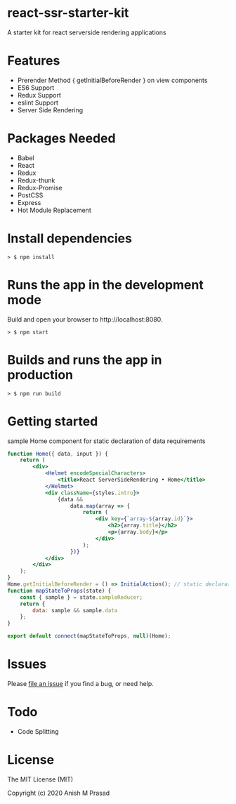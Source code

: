 # react-ssr-starter-kit

A starter kit for react serverside rendering applications

# Features

-   Prerender Method { getInitialBeforeRender } on view components
-   ES6 Support
-   Redux Support
-   eslint Support
-   Server Side Rendering

# Packages Needed

-   Babel
-   React
-   Redux
-   Redux-thunk
-   Redux-Promise
-   PostCSS
-   Express
-   Hot Module Replacement

# Install dependencies

```
> $ npm install
```

# Runs the app in the development mode

Build and open your browser to http://localhost:8080.

```
> $ npm start
```

# Builds and runs the app in production

```
> $ npm run build
```

# Getting started

sample Home component for static declaration of data requirements

```jsx
function Home({ data, input }) {
	return (
		<div>
			<Helmet encodeSpecialCharacters>
				<title>React ServerSideRendering • Home</title>
			</Helmet>
			<div className={styles.intro}>
				{data &&
					data.map(array => {
						return (
							<div key={`array-${array.id}`}>
								<h2>{array.title}</h2>
								<p>{array.body}</p>
							</div>
						);
					})}
			</div>
		</div>
	);
}
Home.getInitialBeforeRender = () => InitialAction(); // static declaration of data requirements
function mapStateToProps(state) {
	const { sample } = state.sampleReducer;
	return {
		data: sample && sample.data
	};
}

export default connect(mapStateToProps, null)(Home);
```

# Issues

Please [file an issue](https://github.com/Anishmprasad/react-ssr-starter-kit/issues) if you find a bug, or need help.

# Todo

-   Code Splitting

# License

The MIT License (MIT)

Copyright (c) 2020 Anish M Prasad

